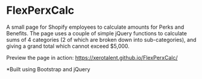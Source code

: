 # FlexPerxCalc
A small page for Shopify employees to calculate amounts for Perks and Benefits. The page uses a couple of simple jQuery functions to calculate sums of 4 categories (2 of which are broken down into sub-categories), and giving a grand total which cannot exceed $5,000.


Preview the page in action: https://xerotalent.github.io/FlexPerxCalc/

*Built using Bootstrap and jQuery

